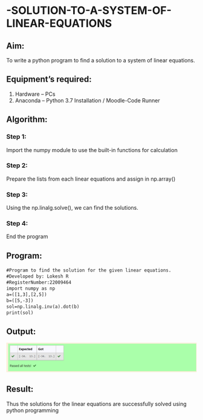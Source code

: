 # -SOLUTION-TO-A-SYSTEM-OF-LINEAR-EQUATIONS
## Aim:
To write a python program to find a solution to a system of linear equations.
## Equipment’s required:
1. 	Hardware – PCs
2. 	Anaconda – Python 3.7 Installation / Moodle-Code Runner
## Algorithm:
### Step 1: 
Import the numpy module to use the built-in functions for calculation
### Step 2: 
Prepare the lists from each linear equations and assign in np.array()
### Step 3: 
Using the np.linalg.solve(), we can find the solutions.
### Step 4: 
End the program
## Program:
```
#Program to find the solution for the given linear equations.
#Developed by: Lokesh R
#RegisterNumber:22009464
import numpy as np
a=([1,3],[2,5])
b=([5,-3])
sol=np.linalg.inv(a).dot(b)
print(sol)
```

## Output:
![eig](output.png)

## Result: 
Thus the solutions for the linear equations are successfully solved using python programming

